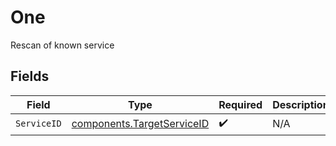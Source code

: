 # One

Rescan of known service


## Fields

| Field                                                                    | Type                                                                     | Required                                                                 | Description                                                              |
| ------------------------------------------------------------------------ | ------------------------------------------------------------------------ | ------------------------------------------------------------------------ | ------------------------------------------------------------------------ |
| `ServiceID`                                                              | [components.TargetServiceID](../../models/components/targetserviceid.md) | :heavy_check_mark:                                                       | N/A                                                                      |